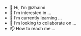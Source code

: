- 👋 Hi, I’m @zhaimi
- 👀 I’m interested in ...
- 🌱 I’m currently learning ...
- 💞️ I’m looking to collaborate on ...
- 📫 How to reach me ...

<!---
zhaimi/zhaimi is a ✨ special ✨ repository because its `README.md` (this file) appears on your GitHub profile.
You can click the Preview link to take a look at your changes.
--->
